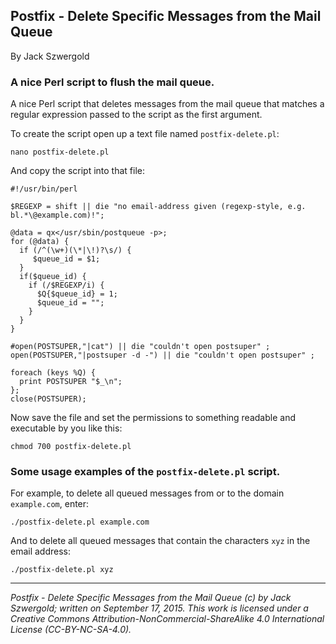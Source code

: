 ## Postfix - Delete Specific Messages from the Mail Queue

By Jack Szwergold

### A nice Perl script  to flush the mail queue. 

A nice Perl script that deletes messages from the mail queue that matches a regular expression passed to the script as the first argument.

To create the script open up a text file named `postfix-delete.pl`:

    nano postfix-delete.pl

And copy the script into that file:

	#!/usr/bin/perl
	 
	$REGEXP = shift || die "no email-address given (regexp-style, e.g. bl.*\@example.com)!";
	 
	@data = qx</usr/sbin/postqueue -p>;
	for (@data) {
	  if (/^(\w+)(\*|\!)?\s/) {
	     $queue_id = $1;
	  }
	  if($queue_id) {
	    if (/$REGEXP/i) {
	      $Q{$queue_id} = 1;
	      $queue_id = "";
	    }
	  }
	}
	 
	#open(POSTSUPER,"|cat") || die "couldn't open postsuper" ;
	open(POSTSUPER,"|postsuper -d -") || die "couldn't open postsuper" ;
	 
	foreach (keys %Q) {
	  print POSTSUPER "$_\n";
	};
	close(POSTSUPER);

Now save the file and set the permissions to something readable and executable by you like this:

	chmod 700 postfix-delete.pl

### Some usage examples of the `postfix-delete.pl` script.

For example, to delete all queued messages from or to the domain `example.com`, enter:

    ./postfix-delete.pl example.com

And to delete all queued messages that contain the characters `xyz` in the email address:

    ./postfix-delete.pl xyz

***

*Postfix - Delete Specific Messages from the Mail Queue (c) by Jack Szwergold; written on September 17, 2015. This work is licensed under a Creative Commons Attribution-NonCommercial-ShareAlike 4.0 International License (CC-BY-NC-SA-4.0).*